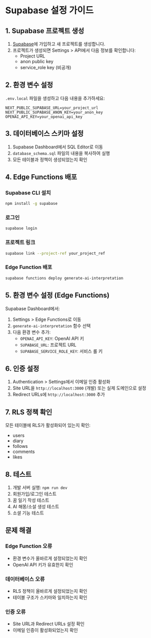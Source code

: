 # Supabase 설정 가이드

## 1. Supabase 프로젝트 생성

1. [Supabase](https://supabase.com)에 가입하고 새 프로젝트를 생성합니다.
2. 프로젝트가 생성되면 Settings > API에서 다음 정보를 확인합니다:
   - Project URL
   - anon public key
   - service_role key (비공개)

## 2. 환경 변수 설정

`.env.local` 파일을 생성하고 다음 내용을 추가하세요:

```env
NEXT_PUBLIC_SUPABASE_URL=your_project_url
NEXT_PUBLIC_SUPABASE_ANON_KEY=your_anon_key
OPENAI_API_KEY=your_openai_api_key
```

## 3. 데이터베이스 스키마 설정

1. Supabase Dashboard에서 SQL Editor로 이동
2. `database_schema.sql` 파일의 내용을 복사하여 실행
3. 모든 테이블과 정책이 생성되었는지 확인

## 4. Edge Functions 배포

### Supabase CLI 설치
```bash
npm install -g supabase
```

### 로그인
```bash
supabase login
```

### 프로젝트 링크
```bash
supabase link --project-ref your_project_ref
```

### Edge Function 배포
```bash
supabase functions deploy generate-ai-interpretation
```

## 5. 환경 변수 설정 (Edge Functions)

Supabase Dashboard에서:
1. Settings > Edge Functions로 이동
2. `generate-ai-interpretation` 함수 선택
3. 다음 환경 변수 추가:
   - `OPENAI_API_KEY`: OpenAI API 키
   - `SUPABASE_URL`: 프로젝트 URL
   - `SUPABASE_SERVICE_ROLE_KEY`: 서비스 롤 키

## 6. 인증 설정

1. Authentication > Settings에서 이메일 인증 활성화
2. Site URL을 `http://localhost:3000` (개발) 또는 실제 도메인으로 설정
3. Redirect URLs에 `http://localhost:3000` 추가

## 7. RLS 정책 확인

모든 테이블에 RLS가 활성화되어 있는지 확인:
- users
- diary
- follows
- comments
- likes

## 8. 테스트

1. 개발 서버 실행: `npm run dev`
2. 회원가입/로그인 테스트
3. 꿈 일기 작성 테스트
4. AI 해몽/소설 생성 테스트
5. 소셜 기능 테스트

## 문제 해결

### Edge Function 오류
- 환경 변수가 올바르게 설정되었는지 확인
- OpenAI API 키가 유효한지 확인

### 데이터베이스 오류
- RLS 정책이 올바르게 설정되었는지 확인
- 테이블 구조가 스키마와 일치하는지 확인

### 인증 오류
- Site URL과 Redirect URLs 설정 확인
- 이메일 인증이 활성화되었는지 확인 